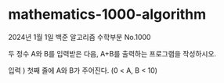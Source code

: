 # mathematics-1000-algorithm


2024년 1월 1일 백준 알고리즘  수학부분  No.1000

두 정수 A와 B를 입력받은 다음, A+B를 출력하는 프로그램을 작성하시오.

입력 ) 첫째 줄에 A와 B가 주어진다. (0 < A, B < 10) 

